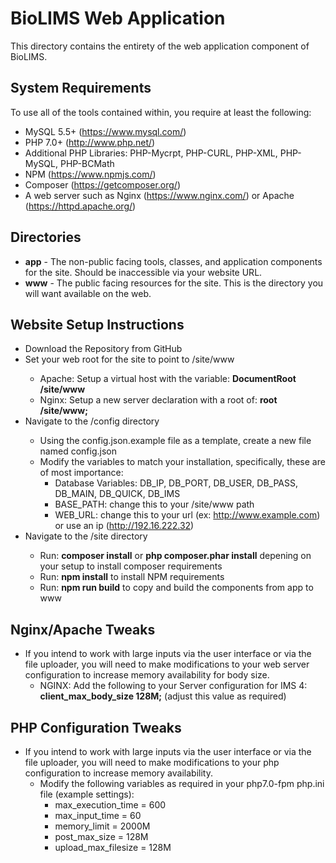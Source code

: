 # BioLIMS Web Application
This directory contains the entirety of the web application component of BioLIMS. 

## System Requirements
To use all of the tools contained within, you require at least the following:

+ MySQL 5.5+ (https://www.mysql.com/)
+ PHP 7.0+ (http://www.php.net/)
+ Additional PHP Libraries: PHP-Mycrpt, PHP-CURL, PHP-XML, PHP-MySQL, PHP-BCMath
+ NPM (https://www.npmjs.com/)
+ Composer (https://getcomposer.org/)
+ A web server such as Nginx (https://www.nginx.com/) or Apache (https://httpd.apache.org/)

## Directories
+ **app** - The non-public facing tools, classes, and application components for the site. Should be inaccessible via your website URL.
+ **www** - The public facing resources for the site. This is the directory you will want available on the web.

## Website Setup Instructions
+ Download the Repository from GitHub
+ Set your web root for the site to point to <INSTALL LOCATION>/site/www
    + Apache: Setup a virtual host with the variable: **DocumentRoot <INSTALL LOCATION>/site/www**
	+ Nginx: Setup a new server declaration with a root of: **root   <INSTALL LOCATION>/site/www;**
+ Navigate to the <INSTALL LOCATION>/config directory
    + Using the config.json.example file as a template, create a new file named config.json
    + Modify the variables to match your installation, specifically, these are of most importance:
	    + Database Variables: DB_IP, DB_PORT, DB_USER, DB_PASS, DB_MAIN, DB_QUICK, DB_IMS
		+ BASE_PATH: change this to your <INSTALL LOCATION>/site/www path
		+ WEB_URL: change this to your url (ex: http://www.example.com) or use an ip (http://192.16.222.32)
+ Navigate to the <INSTALL LOCATION>/site directory
	+ Run: **composer install** or **php composer.phar install** depening on your setup to install composer requirements
	+ Run: **npm install** to install NPM requirements
	+ Run: **npm run build** to copy and build the components from app to www

## Nginx/Apache Tweaks
+ If you intend to work with large inputs via the user interface or via the file uploader, you will need to make modifications to your web server configuration to increase memory availability for body size.
    + NGINX: Add the following to your Server configuration for IMS 4: **client_max_body_size 128M;** (adjust this value as required)

## PHP Configuration Tweaks
+ If you intend to work with large inputs via the user interface or via the file uploader, you will need to make modifications to your php configuration to increase memory availability.
    + Modify the following variables as required in your php7.0-fpm php.ini file (example settings): 
		+ max_execution_time = 600
		+ max_input_time = 60
		+ memory_limit = 2000M
		+ post_max_size = 128M
		+ upload_max_filesize = 128M